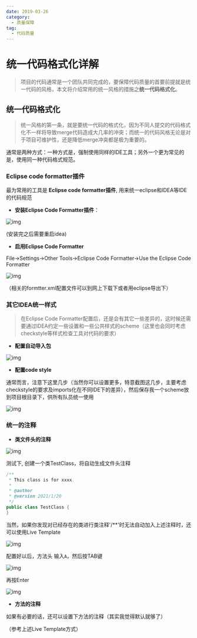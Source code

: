 ```yaml
---
date: 2019-03-26
category:
  - 质量保障
tag:
  - 代码质量
---
```

# 统一代码格式化详解 

> 项目的代码通常是一个团队共同完成的，要保障代码质量的首要前提就是统一代码的风格，本文将介绍常用的统一风格的措施之**统一代码格式化**。

## 统一代码格式化

> 统一风格的第一条，就是要统一代码的格式化，因为不同人提交的代码格式化不一样将导致merge代码造成大几率的冲突；而统一的代码风格无论是对于项目可维护性，还是降低merge冲突都是极为重要的。

通常是两种方式：一种方式是，强制使用同样的IDE工具；另外一个更为常见的是，使用同一种代码格式规范。

### Eclipse code formatter插件

最为常用的工具是 **Eclipse code formatter插件**, 用来统一eclipse和IDEA等IDE的代码规范

- **安装Eclipse Code Formatter插件**：

![img](https://www.pdai.tech/images/develop/ut/dev-qt-1.png)

(安装完之后需要重启idea)

- **启用Eclipse Code Formatter**

File->Settings->Other Tools->Eclipse Code Formatter->Use the Eclipse Code Formatter

![img](https://www.pdai.tech/images/develop/ut/dev-qt-2.png)

（相关的formtter.xml配置文件可以到网上下载下或者用eclipse导出下）

### 其它IDEA统一样式

> 在Eclipse Code Formatter配置后，还是会有其它一些差异的，这时候还需要通过IDEA约定一些设置和一些公共样式的scheme（这里也会同时考虑checkstyle等样式检查工具对代码的要求）

- **配置自动导入包**

![img](https://www.pdai.tech/images/develop/ut/dev-qt-3.png)

- **配置code style**

通常而言，注意下这里几步（当然你可以设置更多，特意截图这几步，主要考虑checkstyle的要求及imports化在不同IDE下的差异），然后保存我一个scheme放到项目根目录下，供所有队员统一使用

![img](https://www.pdai.tech/images/develop/ut/dev-qt-4.png)

### 统一的注释

- **类文件头的注释**

![img](https://www.pdai.tech/images/develop/ut/dev-qt-5.png)

测试下, 创建一个类TestClass，将自动生成文件头注释

```java
/**
 * This class is for xxxx.
 *
 * @author 
 * @version 2021/1/20
 */
public class TestClass {
}
```

当然，如果你发现对已经存在的类进行类注释'/**'时无法自动加入上述注释时，还可以使用Live Template

![img](https://www.pdai.tech/images/develop/ut/dev-qt-6.png)

配置好以后，方法头 输入`A`，然后按TAB键

![img](https://www.pdai.tech/images/develop/ut/dev-qt-7.png)

再按Enter

![img](https://www.pdai.tech/images/develop/ut/dev-qt-8.png)

- **方法的注释**

如果有必要的话，还可以设置下方法的注释（其实我觉得默认就够了）

（参考上述Live Template方式）
